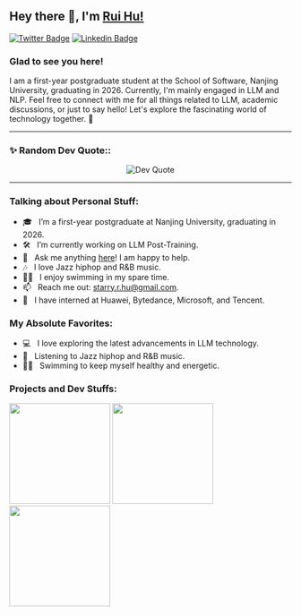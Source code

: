## Hey there 👋, I'm [Rui Hu!](https://github.com/Raynhu/)

[![Twitter Badge](https://img.shields.io/badge/-Twitter-00acee?style=flat-square&logo=Twitter&logoColor=white)](https://x.com/HuJinBo_plus)
[![Linkedin Badge](https://img.shields.io/badge/-LinkedIn-0e76a8?style=flat-square&logo=Linkedin&logoColor=white)](https://www.linkedin.com/in/ray-hu-3b02712a5/)

### Glad to see you here! 
I am a first-year postgraduate student at the School of Software, Nanjing University, graduating in 2026. Currently, I'm mainly engaged in LLM and NLP. 
Feel free to connect with me for all things related to LLM, academic discussions, or just to say hello! Let's explore the fascinating world of technology together. 🌟

<hr>
<h3 align="left">✨ Random Dev Quote::</h3>
<p align="center">
  <img src="https://quotes-github-readme.vercel.app/api?type=horizontal&theme=dark" alt="Dev Quote" />
</p>
<hr>

### Talking about Personal Stuff:

- 🎓 &nbsp; I’m a first-year postgraduate at Nanjing University, graduating in 2026.
- 🛠 &nbsp; I’m currently working on LLM Post-Training.
- 💬 &nbsp; Ask me anything [here](https://github.com/Raynhu/Raynhu/issues/1)! I am happy to help.
- 🎶 &nbsp; I love Jazz hiphop and R&B music.
- 🏊‍♂️ &nbsp; I enjoy swimming in my spare time.
- 📫 &nbsp; Reach me out: starry.r.hu@gmail.com.
- 💼 &nbsp; I have interned at Huawei, Bytedance, Microsoft, and Tencent.

### My Absolute Favorites:

- 💻 &nbsp; I love exploring the latest advancements in LLM technology.
- 🎵 &nbsp; Listening to Jazz hiphop and R&B music.
- 🏊‍♂️ &nbsp; Swimming to keep myself healthy and energetic.

### Projects and Dev Stuffs:
<img height="180em" src="https://github-readme-stats.vercel.app/api?username=Raynhu&show_icons=true&hide_border=true&&count_private=true&include_all_commits=true" />
<img height="180em" src="https://github-readme-stats.vercel.app/api/top-langs/?username=Raynhu&exclude_repo=SomeRepo&show_icons=true&hide_border=true&layout=compact&langs_count=8"/>

<img height="180em" src="https://github-readme-streak-stats.herokuapp.com/?user=Raynhu&hide_border=true" />
